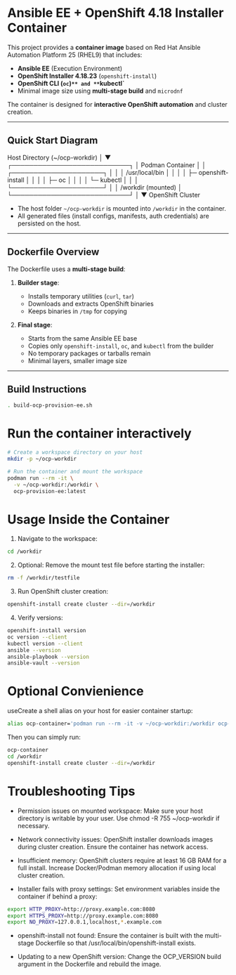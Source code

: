 # Ansible EE + OpenShift 4.18 Installer Container

This project provides a **container image** based on Red Hat Ansible Automation Platform 25 (RHEL9) that includes:

- **Ansible EE** (Execution Environment)
- **OpenShift Installer 4.18.23** (`openshift-install`)
- **OpenShift CLI (`oc`)`** and **`kubectl`**
- Minimal image size using **multi-stage build** and `microdnf`

The container is designed for **interactive OpenShift automation** and cluster creation.

---

## Quick Start Diagram
Host Directory (~/ocp-workdir)
│ 
▼ 
┌───────────────────────────┐
│ Podman Container │
│ ┌─────────────────────┐ │
│ │ /usr/local/bin │ │
│ │ ├─ openshift-install │ │
│ │ ├─ oc │ │
│ │ └─ kubectl │ │
│ └─────────────────────┘ │
│ /workdir (mounted) │
└───────────────────────────┘
│
▼
OpenShift Cluster


- The host folder `~/ocp-workdir` is mounted into `/workdir` in the container.
- All generated files (install configs, manifests, auth credentials) are persisted on the host.

---

## Dockerfile Overview

The Dockerfile uses a **multi-stage build**:

1. **Builder stage**:
   - Installs temporary utilities (`curl`, `tar`)
   - Downloads and extracts OpenShift binaries
   - Keeps binaries in `/tmp` for copying

2. **Final stage**:
   - Starts from the same Ansible EE base
   - Copies only `openshift-install`, `oc`, and `kubectl` from the builder
   - No temporary packages or tarballs remain
   - Minimal layers, smaller image size

---

## Build Instructions

```bash
. build-ocp-provision-ee.sh
```

# Run the container interactively
```bash
# Create a workspace directory on your host
mkdir -p ~/ocp-workdir

# Run the container and mount the workspace
podman run --rm -it \
  -v ~/ocp-workdir:/workdir \
  ocp-provision-ee:latest
```
# Usage Inside the Container

1. Navigate to the workspace:
```bash
cd /workdir
```

2. Optional: Remove the mount test file before starting the installer:
```bash
rm -f /workdir/testfile
```

3. Run OpenShift cluster creation:
```bash
openshift-install create cluster --dir=/workdir
```

4. Verify versions:
```bash
openshift-install version
oc version --client
kubectl version --client
ansible --version
ansible-playbook --version
ansible-vault --version
```

# Optional Convienience

useCreate a shell alias on your host for easier container startup:
```bash
alias ocp-container='podman run --rm -it -v ~/ocp-workdir:/workdir ocp-provision-ee:latest'
````

Then you can simply run:
```bash
ocp-container
cd /workdir
openshift-install create cluster --dir=/workdir
```

# Troubleshooting Tips

* Permission issues on mounted workspace:
Make sure your host directory is writable by your user. Use chmod -R 755 ~/ocp-workdir if necessary.

* Network connectivity issues:
OpenShift installer downloads images during cluster creation. Ensure the container has network access.

* Insufficient memory:
OpenShift clusters require at least 16 GB RAM for a full install. Increase Docker/Podman memory allocation if using local cluster creation.

* Installer fails with proxy settings:
Set environment variables inside the container if behind a proxy:

```bash
export HTTP_PROXY=http://proxy.example.com:8080
export HTTPS_PROXY=http://proxy.example.com:8080
export NO_PROXY=127.0.0.1,localhost,*.example.com
```

* openshift-install not found:
Ensure the container is built with the multi-stage Dockerfile so that /usr/local/bin/openshift-install exists.

* Updating to a new OpenShift version:
Change the OCP_VERSION build argument in the Dockerfile and rebuild the image.